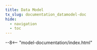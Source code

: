 ```yaml
---
title: Data Model
tx_slug: documentation_datamodel-doc
hide:
  - navigation
  - toc
---
```


--8<-- "model-documentation/index.html"
